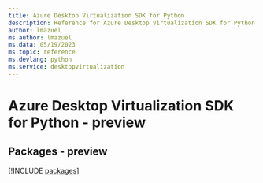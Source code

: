 ```yaml
---
title: Azure Desktop Virtualization SDK for Python
description: Reference for Azure Desktop Virtualization SDK for Python
author: lmazuel
ms.author: lmazuel
ms.data: 05/19/2023
ms.topic: reference
ms.devlang: python
ms.service: desktopvirtualization
---
```

# Azure Desktop Virtualization SDK for Python - preview
## Packages - preview
[!INCLUDE [packages](desktop-virtualization-index.md)]